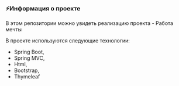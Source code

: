 ### ⚡Информация о проекте
В этом репозитории можно увидеть реализацию проекта - Работа мечты

В проекте используются следующие технологии:

- Spring Boot, 
- Spring MVC, 
- Html, 
- Bootstrap, 
- Thymeleaf

